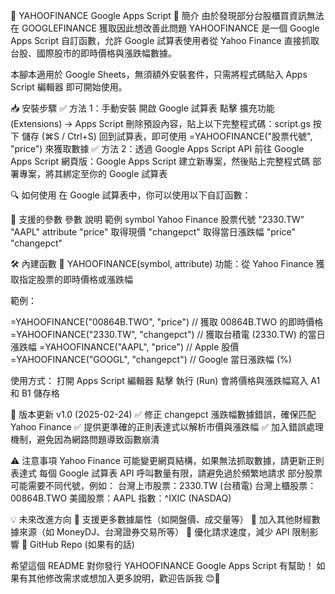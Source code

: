 📌 YAHOOFINANCE Google Apps Script
🚀 簡介
由於發現部分台股櫃買資訊無法在 GOOGLEFINANCE 獲取因此想改善此問題
YAHOOFINANCE 是一個 Google Apps Script 自訂函數，允許 Google 試算表使用者從 Yahoo Finance 直接抓取台股、國際股市的即時價格與漲跌幅數據。

本腳本適用於 Google Sheets，無須額外安裝套件，只需將程式碼貼入 Apps Script 編輯器 即可開始使用。

📥 安裝步驟
✅ 方法 1：手動安裝
開啟 Google 試算表
點擊 擴充功能 (Extensions) → Apps Script
刪除預設內容，貼上以下完整程式碼：script.gs
按下 儲存 (⌘S / Ctrl+S)
回到試算表，即可使用 =YAHOOFINANCE("股票代號", "price") 來獲取數據
✅ 方法 2：透過 Google Apps Script API
前往 Google Apps Script 網頁版：Google Apps Script
建立新專案，然後貼上完整程式碼
部署專案，將其綁定至你的 Google 試算表

🔍 如何使用
在 Google 試算表中，你可以使用以下自訂函數：

📌 支援的參數
參數	說明	範例
symbol	Yahoo Finance 股票代號	"2330.TW" "AAPL"
attribute	"price" 取得現價
"changepct" 取得當日漲跌幅	"price" "changepct"

🛠️ 內建函數
🔹 YAHOOFINANCE(symbol, attribute)
功能：從 Yahoo Finance 獲取指定股票的即時價格或漲跌幅

範例：

=YAHOOFINANCE("00864B.TWO", "price")      // 獲取 00864B.TWO 的即時價格
=YAHOOFINANCE("2330.TW", "changepct")     // 獲取台積電 (2330.TW) 的當日漲跌幅
=YAHOOFINANCE("AAPL", "price")        // Apple 股價
=YAHOOFINANCE("GOOGL", "changepct")   // Google 當日漲跌幅 (%)

使用方式：
打開 Apps Script 編輯器
點擊 執行 (Run)
會將價格與漲跌幅寫入 A1 和 B1 儲存格

📖 版本更新
v1.0 (2025-02-24)
✅ 修正 changepct 漲跌幅數據錯誤，確保匹配 Yahoo Finance
✅ 提供更準確的正則表達式以解析市價與漲跌幅
✅ 加入錯誤處理機制，避免因為網路問題導致函數崩潰

⚠️ 注意事項
Yahoo Finance 可能變更網頁結構，如果無法抓取數據，請更新正則表達式
每個 Google 試算表 API 呼叫數量有限，請避免過於頻繁地請求
部分股票可能需要不同代號，例如：
台灣上市股票：2330.TW (台積電)
台灣上櫃股票：00864B.TWO
美國股票：AAPL
指數：^IXIC (NASDAQ)

💡 未來改進方向
📌 支援更多數據屬性（如開盤價、成交量等）
📌 加入其他財經數據來源（如 MoneyDJ、台灣證券交易所等）
📌 優化請求速度，減少 API 限制影響
🔗 GitHub Repo (如果有的話)

希望這個 README 對你發行 YAHOOFINANCE Google Apps Script 有幫助！
如果有其他修改需求或想加入更多說明，歡迎告訴我 😊🚀

